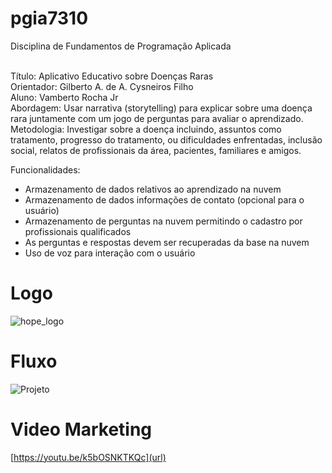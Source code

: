 # pgia7310

Disciplina de Fundamentos de Programação Aplicada<br><br>

Título: Aplicativo Educativo sobre Doenças Raras<br>
Orientador: Gilberto A. de A. Cysneiros Filho<br>
Aluno: Vamberto Rocha Jr <br>
Abordagem: Usar narrativa (​storytelling​) para explicar sobre uma doença rara juntamente com um jogo de perguntas para avaliar o aprendizado.<br>
Metodologia: Investigar sobre a doença incluindo, assuntos como tratamento, progresso do tratamento, ou dificuldades enfrentadas, inclusão social, relatos de profissionais da área, pacientes, familiares e amigos.<br>

Funcionalidades:<br>

- Armazenamento de dados relativos ao aprendizado na nuvem
- Armazenamento de dados informações de contato (opcional para o usuário)
- Armazenamento de perguntas na nuvem permitindo o cadastro por profissionais qualificados
- As perguntas e respostas devem ser recuperadas da base na nuvem
- Uso de voz para interação com o usuário


# Logo
![hope_logo](https://user-images.githubusercontent.com/17991183/115553149-773f8880-a283-11eb-9a0a-9bca8b4c95cc.png)

# Fluxo
![Projeto](https://user-images.githubusercontent.com/17991183/114729647-8f108d00-9d16-11eb-9f63-4273eb8dc206.png)

# Video Marketing
[https://youtu.be/k5bOSNKTKQc](url)
